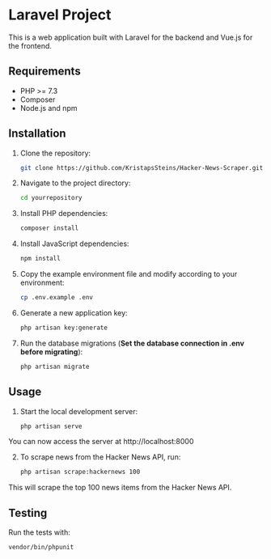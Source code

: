 # Laravel Project

This is a web application built with Laravel for the backend and Vue.js for the frontend.

## Requirements

- PHP >= 7.3
- Composer
- Node.js and npm

## Installation

1. Clone the repository:
    ```sh
    git clone https://github.com/KristapsSteins/Hacker-News-Scraper.git
    ```
2. Navigate to the project directory:
    ```sh
    cd yourrepository
    ```
3. Install PHP dependencies:
    ```sh
    composer install
    ```
4. Install JavaScript dependencies:
    ```sh
    npm install
    ```
5. Copy the example environment file and modify according to your environment:
    ```sh
    cp .env.example .env
    ```
6. Generate a new application key:
    ```sh
    php artisan key:generate
    ```
7. Run the database migrations (**Set the database connection in .env before migrating**):
    ```sh
    php artisan migrate
    ```

## Usage

1. Start the local development server:
    ```sh
    php artisan serve
    ```

You can now access the server at http://localhost:8000

2. To scrape news from the Hacker News API, run:
    ```sh
    php artisan scrape:hackernews 100
    ```

This will scrape the top 100 news items from the Hacker News API.

## Testing

Run the tests with:

```sh
vendor/bin/phpunit
```